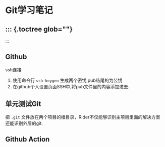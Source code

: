# Git学习笔记

::: {.toctree glob=""}
- 
:::

## Github

ssh连接

1.  使用命令行 `ssh-keygen` 生成两个密钥,pub结尾的为公钥
2.  在github个人设置页面SSH中,将pub文件里的内容添加进去.

## 单元测试Git

把 `.git`
文件放在两个项目的根目录，Rider不仅能够识别主项目里面的解决方案还能识别外层的git.

## Github Action
